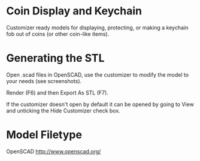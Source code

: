 # Coin Display and Keychain
Customizer ready models for displaying, protecting, or making a keychain fob out of coins (or other coin-like items).

# Generating the STL
Open .scad files in OpenSCAD, use the customizer to modify the model to your needs (see screenshots).

Render (F6) and then Export As STL (F7).

If the customizer doesn't open by default it can be opened by going to View and unticking the Hide Customizer check box.

# Model Filetype
OpenSCAD
http://www.openscad.org/
